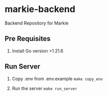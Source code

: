 # markie-backend
Backend Repository for Markie

## Pre Requisites

1. Install Go version >1.21.6 

## Run Server

1. Copy .env from .env.example
```make copy_env```

2. Run the server
```make run_server```